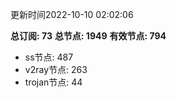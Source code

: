 更新时间2022-10-10 02:02:06

**总订阅: 73**
**总节点: 1949**
**有效节点: 794**
- ss节点: 487
- v2ray节点: 263
- trojan节点: 44
